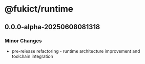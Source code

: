 # @fukict/runtime

## 0.0.0-alpha-20250608081318

### Minor Changes

- pre-release refactoring - runtime architecture improvement and toolchain integration
